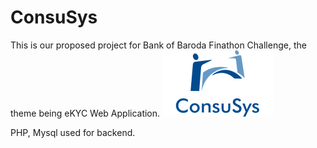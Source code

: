 # ConsuSys
This is our proposed project for Bank of Baroda Finathon Challenge, the theme being eKYC Web Application.
![Alt text](https://github.com/RohanGoyal2014/ConsuSys/blob/master/image%20assets/consusyslogo.png)

PHP, Mysql used for backend.
